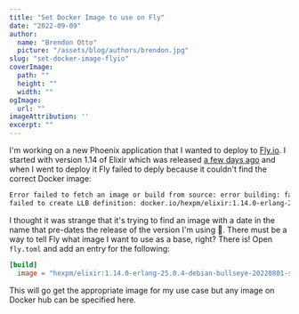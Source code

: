 ```yaml
---
title: "Set Docker Image to use on Fly"
date: "2022-09-09"
author:
  name: "Brendon Otto"
  picture: "/assets/blog/authors/brendon.jpg"
slug: "set-docker-image-flyio"
coverImage:
  path: ""
  height: ""
  width: ""
ogImage:
  url: ""
imageAttribution: ''
excerpt: ""
---
```


I'm working on a new Phoenix application that I wanted to deploy to [Fly.io](https://fly.io/). I started with version 1.14 of Elixir which was released [a few days ago](https://elixir-lang.org/blog/2022/09/01/elixir-v1-14-0-released/) and when I went to deploy it Fly failed to deply because it couldn't find the correct Docker image:

```bash
Error failed to fetch an image or build from source: error building: failed to solve with frontend dockerfile.v0: 
failed to create LLB definition: docker.io/hexpm/elixir:1.14.0-erlang-25.0.4-debian-bullseye-20210902-slim: not found
```

I thought it was strange that it's trying to find an image with a date in the name that pre-dates the release of the version I'm using 🤔. There must be a way to tell Fly what image I want to use as a base, right? There is! Open `fly.toml` and add an entry for the following:

```toml
[build]
  image = "hexpm/elixir:1.14.0-erlang-25.0.4-debian-bullseye-20220801-slim"
```

This will go get the appropriate image for my use case but any image on Docker hub can be specified here. 